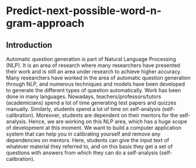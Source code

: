 # Predict-next-possible-word-n-gram-approach

## Introduction

Automatic question generation is part of Natural Language Processing (NLP). It is an area of research where many researchers have presented their work and is still an area under research to achieve higher accuracy. Many researchers have worked in the area of automatic question generation through NLP, and numerous techniques and models have been developed to generate the different types of question automatically. Work has been done in many languages.
Nowadays, teachers/professors/tutors (academicians) spend a lot of time generating test papers and quizzes manually. Similarly, students spend a lot of time on self-analysis (self-calibration). Moreover, students are dependent on their mentors for the self-analysis. Hence, we are working on this NLP area, which has a huge scope of development at this moment. We want to build a computer application system that can help you in calibrating yourself and remove any dependencies on mentors. Here, students can give the input text of whatever material they referred to, and on this basis they get a set of questions with answers from which they can do a self-analysis (self-calibration).
